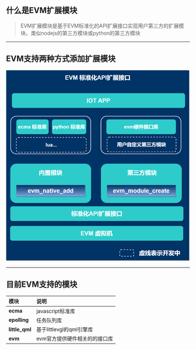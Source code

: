 ## 什么是EVM扩展模块

> EVM扩展模块是基于EVM标准化的API扩展接口实现用户第三方的扩展模块，类似nodejs的第三方模块或python的第三方模块

---

## EVM支持两种方式添加扩展模块


![evm_module_1](./image/evm_module_1.png)

---

## 目前EVM支持的模块

| 模块      |    说明|
| :-------- | :--------|
| **ecma**| javascript标准库 |
| **epolling**| 任务队列库 |
| **little_qml**| 基于littlevgl的qml引擎库 |
| **evm**| evm官方提供硬件相关的的接口库 |
